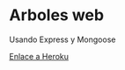 # Arboles web

Usando Express y Mongoose

[Enlace a Heroku](https://gabi-arboles-web.herokuapp.com/)